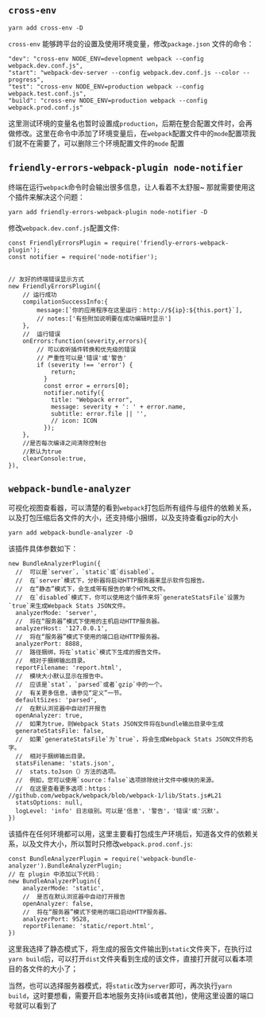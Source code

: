 ## `cross-env`

```
yarn add cross-env -D
```

`cross-env` 能够跨平台的设置及使用环境变量，修改`package.json` 文件的命令：

```
"dev": "cross-env NODE_ENV=development webpack --config webpack.dev.conf.js",
"start": "webpack-dev-server --config webpack.dev.conf.js --color --progress",
"test": "cross-env NODE_ENV=production webpack --config webpack.test.conf.js",
"build": "cross-env NODE_ENV=production webpack --config webpack.prod.conf.js"
```

这里测试环境的变量名也暂时设置成`production`，后期在整合配置文件时，会再做修改。这里在命令中添加了环境变量后，在`webpack`配置文件中的`mode`配置项我们就不在需要了，可以删除三个环境配置文件的`mode` 配置 

## `friendly-errors-webpack-plugin node-notifier`

终端在运行`webpack`命令时会输出很多信息，让人看着不太舒服~ 那就需要使用这个插件来解决这个问题：

```
yarn add friendly-errors-webpack-plugin node-notifier -D
```

修改`webpack.dev.conf.js`配置文件:

```
const FriendlyErrorsPlugin = require('friendly-errors-webpack-plugin');
const notifier = require('node-notifier');


// 友好的终端错误显示方式
new FriendlyErrorsPlugin({
    // 运行成功
    compilationSuccessInfo:{
        message:[`你的应用程序在这里运行：http://${ip}:${this.port}`],
        // notes:['有些附加说明要在成功编辑时显示']
    },
    //  运行错误
    onErrors:function(severity,errors){
        // 可以收听插件转换和优先级的错误
        // 严重性可以是'错误'或'警告'
        if (severity !== 'error') {
            return;
          }
          const error = errors[0];
          notifier.notify({
            title: "Webpack error",
            message: severity + ': ' + error.name,
            subtitle: error.file || '',
            // icon: ICON
          });
    },
    //是否每次编译之间清除控制台
    //默认为true
    clearConsole:true,
}),
```

## `webpack-bundle-analyzer`

可视化视图查看器，可以清楚的看到`webpack`打包后所有组件与组件的依赖关系，以及打包压缩后各文件的大小，还支持缩小捆绑，以及支持查看gzip的大小

```
yarn add webpack-bundle-analyzer -D
```
该插件具体参数如下：

```
new BundleAnalyzerPlugin({
  //  可以是`server`，`static`或`disabled`。
  //  在`server`模式下，分析器将启动HTTP服务器来显示软件包报告。
  //  在“静态”模式下，会生成带有报告的单个HTML文件。
  //  在`disabled`模式下，你可以使用这个插件来将`generateStatsFile`设置为`true`来生成Webpack Stats JSON文件。
  analyzerMode: 'server',
  //  将在“服务器”模式下使用的主机启动HTTP服务器。
  analyzerHost: '127.0.0.1',
  //  将在“服务器”模式下使用的端口启动HTTP服务器。
  analyzerPort: 8888, 
  //  路径捆绑，将在`static`模式下生成的报告文件。
  //  相对于捆绑输出目录。
  reportFilename: 'report.html',
  //  模块大小默认显示在报告中。
  //  应该是`stat`，`parsed`或者`gzip`中的一个。
  //  有关更多信息，请参见“定义”一节。
  defaultSizes: 'parsed',
  //  在默认浏览器中自动打开报告
  openAnalyzer: true,
  //  如果为true，则Webpack Stats JSON文件将在bundle输出目录中生成
  generateStatsFile: false, 
  //  如果`generateStatsFile`为`true`，将会生成Webpack Stats JSON文件的名字。
  //  相对于捆绑输出目录。
  statsFilename: 'stats.json',
  //  stats.toJson（）方法的选项。
  //  例如，您可以使用`source：false`选项排除统计文件中模块的来源。
  //  在这里查看更多选项：https：  //github.com/webpack/webpack/blob/webpack-1/lib/Stats.js#L21
  statsOptions: null,
  logLevel: 'info' 日志级别。可以是'信息'，'警告'，'错误'或'沉默'。
})
```

该插件在任何环境都可以用，这里主要看打包成生产环境后，知道各文件的依赖关系，以及文件大小，所以暂时只修改`webpack.prod.conf.js`:

```
const BundleAnalyzerPlugin = require('webpack-bundle-analyzer').BundleAnalyzerPlugin;
// 在 plugin 中添加以下代码：
new BundleAnalyzerPlugin({
    analyzerMode: 'static',
    //  是否在默认浏览器中自动打开报告
    openAnalyzer: false,
    //  将在“服务器”模式下使用的端口启动HTTP服务器。
    analyzerPort: 9528, 
    reportFilename: 'static/report.html',
})
```

这里我选择了静态模式下，将生成的报告文件输出到`static`文件夹下，在执行过`yarn build`后，可以打开`dist`文件夹看到生成的该文件，直接打开就可以看本项目的各文件的大小了；

当然，也可以选择服务器模式，将`static`改为`server`即可，再次执行`yarn build`，这时要想看，需要开启本地服务支持(iis或者其他)，使用这里设置的端口号就可以看到了
